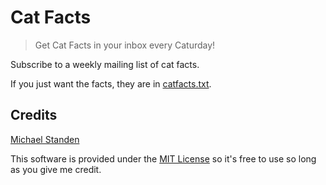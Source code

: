# Cat Facts

>Get Cat Facts in your inbox every Caturday!

Subscribe to a weekly mailing list of cat facts.

If you just want the facts, they are in [catfacts.txt](https://github.com/ScreamingHawk/cat-facts/blob/master/catfacts.txt).

## Credits

[Michael Standen](https://michael.standen.link)

This software is provided under the [MIT License](https://tldrlegal.com/license/mit-license) so it's free to use so long as you give me credit.

[0]: http://thecatapi.com/
